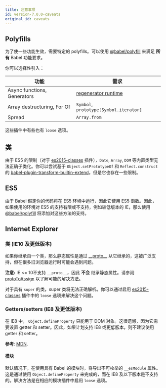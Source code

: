 ```yaml
---
title: 注意事项
id: version-7.0.0-caveats
original_id: caveats
---
```


## Polyfills

为了使一些功能生效，需要特定的 polyfills。可以使用 [@babel/polyfill](polyfill.md) 来满足 **所有** Babel 功能要求。

你可以选择性引入：

| 功能                     | 需求                                                                          |
| --------------------------- | ------------------------------------------------------------------------------------- |
| Async functions, Generators | [regenerator runtime](https://github.com/facebook/regenerator/tree/master/packages/regenerator-runtime) |
| Array destructuring, For Of | `Symbol`, `prototype[Symbol.iterator]`                                                |
| Spread                      | `Array.from`                                                                          |

这些插件中有些也有 `loose` 选项。

## 类

由于 ES5 的限制（对于 [es2015-classes](plugin-transform-es2015-classes.md) 插件），`Date`, `Array`, `DOM` 等内置类型无法正确子类化。你可以尝试基于 `Object.setPrototypeOf` 和 `Reflect.construct` 的 [babel-plugin-transform-builtin-extend](https://github.com/loganfsmyth/babel-plugin-transform-builtin-extend)，但是它也存在一些限制。

## ES5

由于 Babel 假定你的代码将在 ES5 环境中运行，因此它使用 ES5 函数。因此，如果使用的环境对 ES5 的支持有限或不支持，例如较低版本的 IE，那么使用 [@babel/polyfill](polyfill.md) 将添加对这些方法的支持。

## Internet Explorer

### 类 (IE10 及更低版本)

如果你继承自一个类，那么静态属性是通过 [\_\_proto\_\_](https://developer.mozilla.org/en-US/docs/Web/JavaScript/Reference/Global_Objects/Object/proto) 从它继承的，这被广泛支持，但在很多旧浏览器运行时可能会遇到问题。

**注意:** IE <= 10不支持 `__proto__`，因此 **不会** 继承静态属性。请参阅 [protoToAssign](plugin-transform-proto-to-assign.md) 以了解可能的解决方法。

对于具有 `super` 的类，super 类将无法正确解析。你可以通过启用 [es2015-classes](plugin-transform-classes.md) 插件中的 `loose` 选项来解决这个问题。

### Getters/setters (IE8 及更低版本)

在 IE8 中， `Object.defineProperty` 只能用于 DOM 对象。这很遗憾，因为它需要设置 getter 和 setter。因此，如果计划支持 IE8 或更低版本，则不建议使用 getter 和 setter。

**参考**: [MDN](https://developer.mozilla.org/en/docs/Web/JavaScript/Reference/Global_Objects/Object/defineProperty#Internet_Explorer_8_specific_notes).

#### 模块

默认情况下，在使用具有 Babel 的模块时，将导出不可枚举的 `__esModule` 属性。这是通过使用 `Object.defineProperty` 来完成的，而在 IE8 及以下版本是不支持的。解决方法是在相应的模块插件中启用 `loose` 选项。
